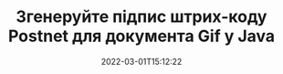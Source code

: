 ---
############################# Static ############################
layout: "auto-gen-signature"
date: 2022-03-01T15:12:22
draft: false
operation: Sign
signaturetype: Barcode
codetype: Postnet
fileformat: Gif
productName: Java
lang: uk
productCode: java
otherformats: pdf doc docx docm dot dotm dotx odt ott rtf xls xlsx xlsm xlsb csv ods ots xltx xltm ppt pptx pps ppsx odp otp potx potm pptm ppsm png jpg bmp gif tiff svg webp wmf
breadcrumb: Put  Barcode signature on Gif for Java

############################# Head ############################
head_title: "Документ eSign Gif зі штрих-кодом Postnet у Java"
head_description: "Створіть підпис штрих-коду Postnet і додайте його в документ Gif за допомогою Java за допомогою кількох рядків коду. Використовуйте API підпису документів GroupDocs для підпису різних форматів файлів."

############################# Header ############################
title: "Згенеруйте підпис штрих-коду Postnet для документа Gif у Java"
description: "Електронно підписуйте свої ділові документи Gif штрих-кодом Postnet. Згенеруйте підпис штрих-коду швидко та легко за допомогою кількох рядків коду, щоб налаштувати параметри підпису."
bg_image: "https://cms.admin.containerize.com/templates/aspose/App_Themes/V3/images/bg/header1.png"
bg_overlay: false
button:
    enable: true

############################# SubMenu ############################
submenu:
    enable: true

    left:
        img_alt: "GroupDocs.Signature for Java"
        image: "https://cms.admin.containerize.com/templates/groupdocs/images/product-logos/90x90-noborder/groupdocs-signature-java.png"
        product: "GroupDocs.Signature"
        platform: "Java"



############################# About ############################
about:
    enable: true
    title: "Про API підписів штрих-кодів GroupDocs.Signature for Java."
    content: |
        [GroupDocs.Signature for Java](https://products.groupdocs.com/signature/java/) — це швидкий і простий API для керування електронним підписом цифрових документів за допомогою таких типів штрих-кодів, як UPCA, UPCE, EAN13, EAN14, Code39, Code39Extended, Code128, Codabar, Postnet, ISBN , ITF14 та багато інших. Клієнти можуть легко створювати штрих-коди з необхідним текстом і розміщувати їх у PDF, документах Microsoft Office Words, робочих книгах Microsoft Office Excel, презентаціях MS PowerPoint, файлах Adobe Photoshop і різних форматах зображень. Штрих-коди, розміщені в документах, можна оновлювати, шукати, перевіряти, видаляти або переглядати. Крім того, підтримується налаштування штрих-кодів.
    

############################# Steps ############################
steps:
    enable: true
    title_left: "Кроки для підпису Gif за допомогою Barcode у Java"
    content_left: |
        [GroupDocs.Signature for Java](https://products.groupdocs.com/signature/java/) надає можливість швидко та легко підписувати документи Gif за допомогою підписів Barcode.
        
        * Створіть екземпляр класу підпису, який надає файл Gif, який має бути підписаний як шлях або потік пам’яті
        * Створіть екземпляр класу SignOptions і встановіть усі потрібні дані.
        * Викликати метод Signature.Sign(), передаючи вихідний файл Gif або потік пам’яті

    title_right: " Системні вимоги"
    content_right: |
        GroupDocs.Signature for Java підтримуються на всіх основних платформах і операційних системах. Перш ніж виконувати наведений нижче код, переконайтеся, що у вашій системі встановлено такі передумови.

        * Операційні системи: Microsoft Windows, Linux, MacOS
        * Середовища розробки: NetBeans, Intellij IDEA, Eclipse, etc.
        * Java runtime: J2SE 6.0 and above
        * Отримайте останню версію GroupDocs.Signature for Java від [Maven](https://repository.groupdocs.com/webapp/#/artifacts/browse/tree/General/repo/com/groupdocs/groupdocs-signature)
         
    code: |
        ```java    
                
        // Set up input Gif file
        String filePath = "input.gif";
        // Set up output file
        String outputFilePath = "output.gif";

        // Instantiate Signature for input file
        Signature signature = new Signature(filePath);

        // create barcode option with predefined barcode text
        BarcodeSignOptions options = new BarcodeSignOptions("John Smith");

        // setup Barcode encoding type
        options.setEncodeType(BarcodeTypes.Postnet);

        // set signature position
        options.setLeft(50);
        options.setTop(50);
        options.setWidth(200);
        options.setHeight(50);

        // sign Gif document
        SignResult result = signature.sign(outputFilePath, options);

        ```

############################# Demos ############################
demos:
    enable: true
    title: "Підпис документів Gif за допомогою Barcode Live Demo"
    content: |
       Підпишіть файл Gif різними підписами просто зараз, відвідавши веб-сайт [GroupDocs.Signature App](https://products.groupdocs.app/signature/family). Безкоштовна онлайн-демоверсія чекає на вас.

        
############################# About Formats ############################
about_formats:
    enable: true
    format:
        # format loop
        - icon: "fas fa-barcode"
          title: "About Postnet Barcode"
          content: |
            POSTNET (Postal Numeric Encoding Technique) — це символіка штрих-коду, яка використовується Поштовою службою Сполучених Штатів для допомоги у направленні пошти.
          characterset: |
             Числові цифри (0-9).
          textcapacity: |
             До 11 символів.
          image: |
             iVBORw0KGgoAAAANSUhEUgAAACcAAAAjCAYAAAAXMhMjAAAAAXNSR0IArs4c6QAAAARnQU1BAACxjwv8YQUAAAAJcEhZcwAADsMAAA7DAcdvqGQAAACeSURBVFhH7c7BCkMxEELR/P9Pp1LoRrCXpi4Cbw5kIRKZtS82x52a407Ncae+HrfWer8Pyr+i/3NcQv/nuIT+z3EJ/X/Ocf9mlxuhsXZ2uREaa2eXG6Gxdna5ERprZ5cbobF2drkRGmtnlxuhsXZ2uREaa2eXG6Gxdna5ERprZ5cbobF2drkRGmtnlxuhsXZ2ubnAHHdqjjt18XF7vwDevzbHqsQWPwAAAABJRU5ErkJggg==

          link: ""

############################# More Formats ############################
more_formats:
    enable: true
    title: "Інші підтримувані підписи Barcode для Java"
    content: |
        "Ви також можете підписати Gif іншими типами підписів. Перегляньте список нижче."
    format: 
        
       
back_to_top:
    enable: true
---